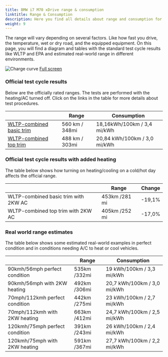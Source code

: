 ```yaml
---
title: BMW i7 M70 xDrive range & consumption
linktitle: Range & Consumption
description: Here you find all details about range and consumption for BMW i7 M70 xDrive.
weight: 9
---
```

<!-- markdownlint-disable MD033 -->

The range will vary depending on several factors. Like how fast you drive, the temperature, wet or dry road, and the equipped equipment. On this page, you will find a diagram and tables with the standard test cycle results like WLTP and EPA and estimated real-world range in different environments. 

![Charge curve](../range.svg  "Range information")
[Full screen](../range.svg)

### Official test cycle results

Below are the officially rated ranges. The tests are performed with the heating/AC turned off. Click on the links in the table for more details about test procedures. 

| | Range  | Consumption  |
|----|-----|------|
| [WLTP-combined basic trim](../../../../../guides/understandingrange/wltp/) | 560 km / 348mi |18,16kWh/100km / 3,4 mi/kWh | 
| [WLTP-combined top trim](../../../../../guides/understandingrange/wltp/) | 488 km / 303mi | 20,84 kWh/100km / 3,0 mi/kWh | 

### Official test cycle results with added heating

The table below shows how turning on heating/cooling on a cold/hot day affects the official range. 

| | Range  | Change  |
|----|-----|------|
| WLTP-combined basic trim with 2KW AC | 453km /281 mi | -19,1%|
| WLTP-combined top trim with 2KW AC | 405km /252 mi | -17,0%|

### Real world range estimates

The table below shows some estimated real-world examples in perfect condition and in conditions needing A/C to heat or cool vehicles. 

| | Range  | Consumption  |
|----|-----|------|
| 90kmh/56mph perfect condition | 535km /332mi| 19 kWh/100km / 3,3 mi/kWh |
| 90kmh/56mph with 2KW heating | 492km /306mi| 20,7 kWh/100km / 3,0 mi/kWh |
| 70mph/112kmh perfect condition | 442km /275mi| 23 kWh/100km / 2,7 mi/kWh|
| 70mph/112kmh with 2KW heating | 663km /412mi| 24,7 kWh/100km / 2,5 mi/kWh  |
| 120kmh/75mph perfect condition | 391km /243mi| 26 kWh/100km / 2,4 mi/kWh |
| 120kmh/75mph with 2KW heating | 591km /367mi| 27,7 kWh/100km / 2,2 mi/kWh |
